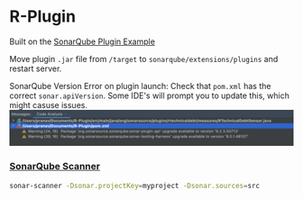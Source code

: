 # R-Plugin




Built on the [SonarQube Plugin Example](https://github.com/SonarSource/sonar-custom-plugin-example)

Move plugin `.jar` file from `/target` to `sonarqube/extensions/plugins` and restart server.

SonarQube Version Error on plugin launch: Check that `pom.xml` has the correct `sonar.apiVersion`. Some IDE's will prompt you to update this, which might casuse issues.
![image info](./Resources/ReadMeImages/NewSonarAPI.png)


### [SonarQube Scanner](https://docs.sonarqube.org/latest/analysis/scan/sonarscanner/)

```bash
sonar-scanner -Dsonar.projectKey=myproject -Dsonar.sources=src
```


